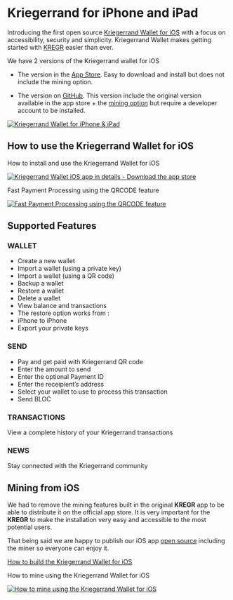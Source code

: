 # **Kriegerrand for iPhone and iPad**

Introducing the first open source [Kriegerrand Wallet for iOS](https://itunes.apple.com/us/app/bloc-wallet-by-furiousteam-ltd/id1437924269?mt=8&ign-mpt=uo%3D2) with a focus on accessibility, security and simplicity. Kriegerrand Wallet makes getting started with [KREGR](https://bloc.money) easier than ever.

We have 2 versions of the Kriegerrand wallet for iOS

- The version in the [App Store](https://itunes.apple.com/us/app/bloc-wallet-by-furiousteam-ltd/id1437924269?mt=8&ign-mpt=uo%3D2). Easy to download and install but does not include the mining option.

- The version on [GitHub](https://github.com/furiousteam/KREGR-iOS-wallet). This version include the original version available in the app store + the  [mining option](https://github.com/furiousteam/KREGR-iOS-wallet/tree/mining) but require a developer account to be installed.

[![Kriegerrand Wallet for iPhone & iPad](images/iOS-wallet/bloc-wallet-appstore.png)](https://itunes.apple.com/us/app/bloc-wallet-by-furiousteam-ltd/id1437924269?mt=8&ign-mpt=uo%3D2)


## **How to use the Kriegerrand Wallet for iOS**

How to install and use the Kriegerrand Wallet for iOS

[![Kriegerrand Wallet iOS app in details - Download the app store](images/iOS-wallet/KREGR-IOS-WALLET-APP-VIDEO-GUIDE.jpg)](https://www.youtube.com/watch?v=lrYZXrH5D58)

Fast Payment Processing using the QRCODE feature

[![Fast Payment Processing using the QRCODE feature](images/iOS-wallet/KREGR-IOS-WALLET-QRCODE-VIDEO-GUIDE.jpg)](https://www.youtube.com/watch?v=w228SRqSJBY)

## **Supported Features**

### WALLET

* Create a new wallet
* Import a wallet (using a private key)
* Import a wallet (using a QR code)
* Backup a wallet
* Restore a wallet
* Delete a wallet
* View balance and transactions
* The restore option works from :
* iPhone to iPhone
* Export your private keys

### SEND

* Pay and get paid with Kriegerrand QR code
* Enter the amount to send
* Enter the optional Payment ID
* Enter the receipient’s address
* Select your wallet to use to process this transaction
* Send BLOC

### TRANSACTIONS

View a complete history of your Kriegerrand transactions

### NEWS

Stay connected with the Kriegerrand community

## **Mining from iOS**

We had to remove the mining features built in the original **KREGR** app to be able to distribute it on the official app store. It is very important for the **KREGR** to make the installation very easy and accessible to the most potential users.

That being said we are happy to publish our iOS app [open source](https://github.com/furiousteam/KREGR-iOS-wallet) including the miner so everyone can enjoy it.

[How to build the Kriegerrand Wallet for iOS](../wallets/KREGR-iOS-wallet-xcode.md) 

How to mine using the Kriegerrand Wallet for iOS

[![How to mine using the Kriegerrand Wallet for iOS](images/iOS-wallet/KREGR-IOS-WALLET-MINING-VIDEO-GUIDE.jpg)](https://www.youtube.com/watch?v=4dYKJW3olOk)